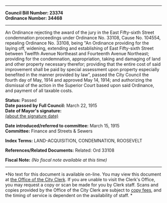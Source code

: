 * * * * *  
  
**Council Bill Number: [](#h0)[](#h2)23374**   
**Ordinance Number: 34468**  
  
* * * * *  
  
An Ordinance rejecting the award of the jury in the East Fifty-sixth Street condemnation proceedings under Ordinance No. 33108, Cause No. 104554, repealing Ordinance No. 33108, being "An Ordinance providing for the laying off, widening, extending and establishing of East Fifty-sixth Street between Twelfth Avenue Northeast and Fourteenth Avenue Northeast; providing for the condemnation, appropriation, taking and damaging of land and other property necessary therefor; providing that the entire cost of said improvement shall be paid by special assessment upon property especially benefited in the manner provided by law", passed the City Council the fourth day of May, 1914 and approved May 14, 1914; and authorizing the dismissal of the action in the Superior Court based upon said Ordinance, and payment of all taxable costs.  
  
**Status:** Passed   
**Date passed by Full Council:** March 22, 1915   
**Date of Mayor's signature:**   
[(about the signature date)](/~public/approvaldate.htm)   
  
  
**Date introduced/referred to committee:** March 15, 1915   
**Committee:** Finance and Streets & Sewers   
  
**Index Terms:** LAND-ACQUISITION, CONDEMNATION, ROOSEVELT  
  
**References/Related Documents:** Related: Ord 33108  
  
**Fiscal Note:** *(No fiscal note available at this time)*  
  
* * * * *  
  
*No text for this document is available on-line. You may view this document at [the Office of the City Clerk](http://www.seattle.gov/leg/clerk/contactUs.htm). If you are unable to visit the Clerk's Office, you may request a copy or scan be made for you by Clerk staff. Scans and copies provided by the Office of the City Clerk are subject to [copy fees](http://clerk.seattle.gov/~public/clerkfees.htm), and the timing of service is dependent on the availability of staff. *  
  
  
